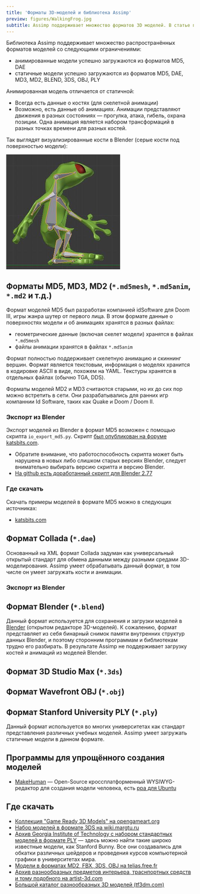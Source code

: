 ```yaml
---
title: 'Форматы 3D-моделей и библиотека Assimp'
preview: figures/WalkingFrog.jpg
subtitle: Assimp поддерживает множество форматов 3D моделей. В статье перечислены их особенности и собран список сайтов, где можно скачать модели.
---
```


Библиотека Assimp поддерживает множество распространённых форматов моделей со следующими ограничениями:

- анимированные модели успешно загружаются из форматов MD5, DAE
- статичные модели успешно загружаются из форматов MD5, DAE, MD3, MD2, BLEND, 3DS, OBJ, PLY

Анимированная модель отличается от статичной:

- Всегда есть данные о костях (для скелетной анимации)
- Возможно, есть данные об анимациях. Анимации представляют движения в разных состояниях &mdash; прогулка, атака, гибель, охрана позиции. Одна анимация является набором трансформаций в разных точках времени для разных костей.

Так выглядят визуализированные кости в Blender (серые кости под поверхностью модели):

![Иллюстрация](figures/WalkingFrog.jpg)

## Форматы MD5, MD3, MD2 (`*.md5mesh`, `*.md5anim`, `*.md2` и т.д.)

Формат моделей MD5 был разработан компанией idSoftware для Doom III, игры жанра шутер от первого лица. В этом формате данные о поверхностях модели и об анимациях хранятся в разных файлах:

- геометрические данные (включая скелет модели) хранятся в файлах `*.md5mesh`
- файлы анимации хранятся в файлах `*.md5anim`

Формат полностью поддерживает скелетную анимацию и скиннинг вершин. Формат является текстовым, информация о моделях хранится в кодировке ASCII в виде, похожем на YAML. Текстуры хранятся в отдельных файлах (обычно TGA, DDS).

Форматы моделей MD2 и MD3 считаются старыми, но их до сих пор можно встретить в сети. Они разрабатывались для ранних игр компаннии Id Software, таких как Quake и Doom / Doom II.

### Экспорт из Blender

Экспорт моделей из Blender в формат MD5 возможен с помощью скрипта `io_export_md5.py`. Скрипт [был опубликован на форуме katsbits.com](http://www.katsbits.com/smforum/index.php?topic=167.0).

- Обратите внимание, что работоспособность скрипта может быть нарушена в новых либо слишком старых версиях Blender, следует внимательно выбирать версию скрипта и версию Blender.
- [На github есть доработанный скрипт для Blender 2.77](https://github.com/pink-vertex/blender_addon_md5)

### Где скачать

Скачать примеры моделей в формате MD5 можно в следующих источниках:

- [katsbits.com](http://www.katsbits.com/download/models/#md5)

## Формат Collada (`*.dae`)

Основанный на XML формат Collada задуман как универсальный открытый стандарт для обмена данными между разными средами 3D-моделирования. Assimp умеет обрабатывать данный формат, в том числе он умеет загружать кости и анимации.

### Экспорт из Blender

## Формат Blender (`*.blend`)

Данный формат используется для сохранения и загрузки моделей в [Blender](https://www.blender.org/) (открытом редакторе 3D-моделей). К сожалению, формат представляет из себя бинарный снимок памяти внутренних структур данных Blender, и поэтому сторонним программам и библиотекам трудно его разбирать. В результате Assimp не поддерживает загрузку костей и анимаций из моделей Blender.

## Формат 3D Studio Max (`*.3ds`)

## Формат Wavefront OBJ (`*.obj`)

## Формат Stanford University PLY (`*.ply`)

Данный формат используется во многих университетах как стандарт представления различных учебных моделей. Assimp умеет загружать статичные модели в данном формате.

## Программы для упрощённого создания моделей

- [MakeHuman](http://www.makehuman.org/) &mdash; Open-Source кроссплатформенный WYSIWYG-редактор для создания модели человека, есть [ppa для Ubuntu](https://launchpad.net/~makehuman-official/+archive/ubuntu/makehuman-11x)

## Где скачать

- [Коллекция "Game Ready 3D Models" на opengameart.org](http://opengameart.org/content/game-ready-3d-models)
- [Набор моделей в формате 3DS на wiki.margtu.ru](http://wiki.margtu.ru/index.php?wakka=HomePage/20092010/Komp%27juternajaGrafika/3dmodels&show_files=1#files)
- [Архив Georgia Institute of Technology с набором стандартных моделей в формате PLY](http://www.cc.gatech.edu/projects/large_models/) &mdash; здесь можно найти такие широко известные модели, как Stanford Bunny. Все они создавались для обкатки различных шейдеров и проведения курсов компьютерной графики в университетах мира.
- [Модели в форматах MD2, FBX, 3DS, OBJ на telias.free.fr](http://telias.free.fr/Models_menu.html)
- [Архив разнообразных предметов интерьера, траснпортных средств и тому подобного на artist-3d.com](http://artist-3d.com/)
- [Большой каталог разнообразных 3D моделей (tf3dm.com)](http://tf3dm.com/)
